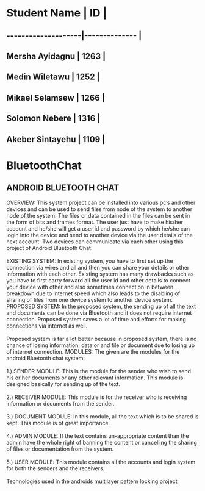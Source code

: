 
 # Student Name        |         ID     |<br>
 
## --------------------|--------------  |<br>   
## Mersha Ayidagnu     |        1263    |<br>
## Medin Wiletawu      |        1252    |<br>
## Mikael Selamsew     |        1266    |<br>
## Solomon Nebere      |        1316    |<br>
## Akeber Sintayehu    |        1109    |<br>



# BluetoothChat<br>
## ANDROID BLUETOOTH CHAT<br>

OVERVIEW: This system project can be installed into various pc’s and other devices and can be used to send files from node of the system to another node of the system. The files or data contained in the files can be sent in the form of bits and frames format. The user just have to make his/her account and he/she will get a user id and password by which he/she can login into the device and send to another device via the user details of the next account. Two devices can communicate via each other using this project of Android Bluetooth Chat.<br><br>
EXISTING SYSTEM: In existing system, you have to first set up the connection via wires and all and then you can share your details or other information with each other. Existing system has many drawbacks such as you have to first carry forward all the user id and other details to connect your device with other and also sometimes connection in between breakdown due to internet speed which also leads to the disabling of sharing of files from one device system to another device system.
PROPOSED SYSTEM: In the proposed system, the sending up of all the text and documents can be done via Bluetooth and it does not require internet connection. Proposed system saves a lot of time and efforts for making connections via internet as well.<br><br>
Proposed system is far a lot better because in proposed system, there is no chance of losing information, data or and file or document due to losing up of internet connection.
MODULES: The given are the modules for the android Bluetooth chat system:<br><br>
1.)	SENDER MODULE: This is the module for the sender who wish to send his or her documents or any other relevant information. This module is designed basically for sending up of the text.<br><br>
2.)	RECEIVER MODULE: This module is for the receiver who is receiving information or documents from the sender. <br><br>
3.)	DOCUMENT MODULE: In this module, all the text which is to be shared is kept. This module is of great importance.<br><br>
4.)	ADMIN MODULE: If the text contains un-appropriate content than the admin have the whole right of banning the content or cancelling the sharing of files or documentation from the system.<br><br>
5.)	USER MODULE: This module contains all the accounts and login system for both the senders and the receivers.<br><br>
Technologies used in the androids multilayer pattern locking project

